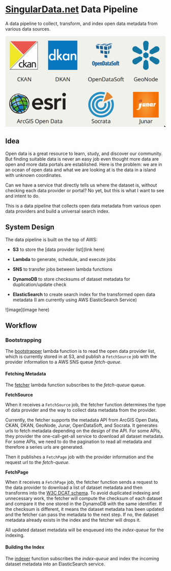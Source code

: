 # [SingularData.net](http://singulardata.net/) Data Pipeline

A data pipeline to collect, transform, and index open data metadata from various data sources.

![platforms](images/platforms.png)

## Idea

Open data is a great resource to learn, study, and discover our community. But finding suitable data is never an easy job even thought more data are open and more data portals are established. Here is the problem: we are in an ocean of open data and what we are looking at is the data in a island with unknown coordinates.

Can we have a service that directly tells us where the dataset is, without checking each data provider or portal? No yet, but this is what I want to see and intent to do.

This is a data pipeline that collects open data metadata from various open data providers and build a universal search index.

## System Design

The data pipeline is built on the top of AWS:

* **S3** to store the [data provider list](link here)

* **Lambda** to generate, schedule, and execute jobs

* **SNS** to transfer jobs between lambda functions

* **DynamoDB** to store checksums of dataset metadata for duplication/update check

* **ElasticSearch** to create search index for the transformed open data metadata (I am currently using AWS ElasticSearch Service)

![image](image here)

## Workflow

### Bootstrapping

The [bootstrapper]() lambda function is to read the open data provider list, which is currently stored in at S3, and publish a `FetchSource` job with the provider information to a AWS SNS queue _fetch-queue_.

#### Fetching Metadata

The [fetcher]() lambda function subscribes to the _fetch-queue_ queue.

**FetchSource**

When it receives a `FetchSource` job, the fetcher function determines the type of data provider and the way to collect data metadata from the provider.

Currently, the fetcher supports the metadata API from ArcGIS Open Data, CKAN, DKAN, GeoNode, Junar, OpenDataSoft, and Socrata. It generates urls to fetch metadata depending on the design of the API. For some APIs, they provider the one-call-get-all service to download all dataset metadata. For some APIs, we need to do the pagination to read all metadata and therefore a series urls are generated.

Then it publishes a `FetchPage` job with the provider information and the request url to the _fetch-queue_.

**FetchPage**

When it receives a `FetchPage` job, the fetcher function sends a request to the data provider to download a list of dataset metadata and then transforms into the [W3C DCAT schema](). To avoid duplicated indexing and unnecessary work, the fetcher will compute the checksum of each dataset and compare it the one stored in the DynamoDB with the same identifier. If the checksum is different, it means the dataset metadata has been updated and the fetcher can pass the metadata to the next step. If no, the dataset metadata already exists in the index and the fetcher will drops it.

All updated dataset metadata will be enqueued into the _index-queue_ for the indexing.

#### Building the Index

The [indexer](...) function subscribes the _index-queue_ and index the incoming dataset metadata into an ElasticSearch service.
